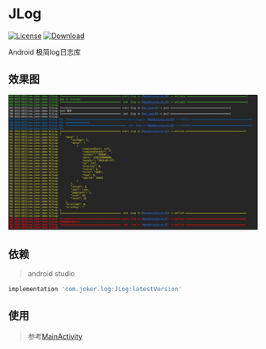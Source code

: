 # JLog

[![License](https://img.shields.io/badge/license-Apache%202-green.svg)](https://www.apache.org/licenses/LICENSE-2.0)
[ ![Download](https://api.bintray.com/packages/wrap0673/maven/JLog/images/download.svg?version=1.0.0) ](https://bintray.com/wrap0673/maven/JLog/_latestVersion)

Android 极简log日志库

## 效果图
![预览图](https://github.com/joker-fu/JLog/blob/master/images/image0.jpg?raw=true)

## 依赖
> android studio
   ```groovy
   implementation 'com.joker.log:JLog:latestVersion'
   ```

## 使用
> 参考[MainActivity](https://github.com/joker-fu/JLog/blob/master/app/src/main/java/com/joker/demo/MainActivity.kt)